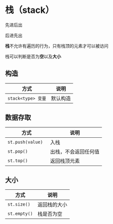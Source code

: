 # 栈（stack）

先进后出

后进先出

**栈**不允许有遍历的行为，只有栈顶的元素才可以被访问

栈可以判断是否为**空**以及**大小**

## 构造

| 方式                   | 说明     |
| ---------------------- | -------- |
| ```stack<type> 变量``` | 默认构造 |

## 数据存取

| 方式                  | 说明                 |
| --------------------- | -------------------- |
| ```st.push(value) ``` | 入栈                 |
| ```st.pop()```        | 出栈，不会返回任何值 |
| ```st.top()```        | 返回栈顶元素         |

## 大小

| 方式             | 说明         |
| ---------------- | ------------ |
| ```st.size()```  | 返回栈的大小 |
| ```st.empty()``` | 栈是否为空   |

